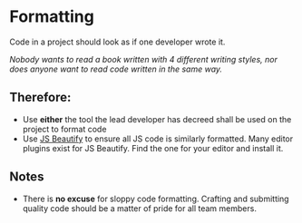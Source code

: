 # Formatting
Code in a project should look as if one developer wrote it. 

*Nobody wants to read a book written with 4 different writing styles, nor does anyone want to read code written in the same way.*

## Therefore:

 - Use **either** the tool the lead developer has decreed shall be used on the project to format code
 - Use [JS Beautify][js_beautify] to ensure all JS code is similarly formatted. Many editor plugins exist for JS Beautify. Find the one for your editor and install it. 

## Notes

 - There is **no excuse** for sloppy code formatting. Crafting and submitting quality code should be a matter of pride for all team members. 
 
 [js_beautify]: http://jsbeautifier.org/
